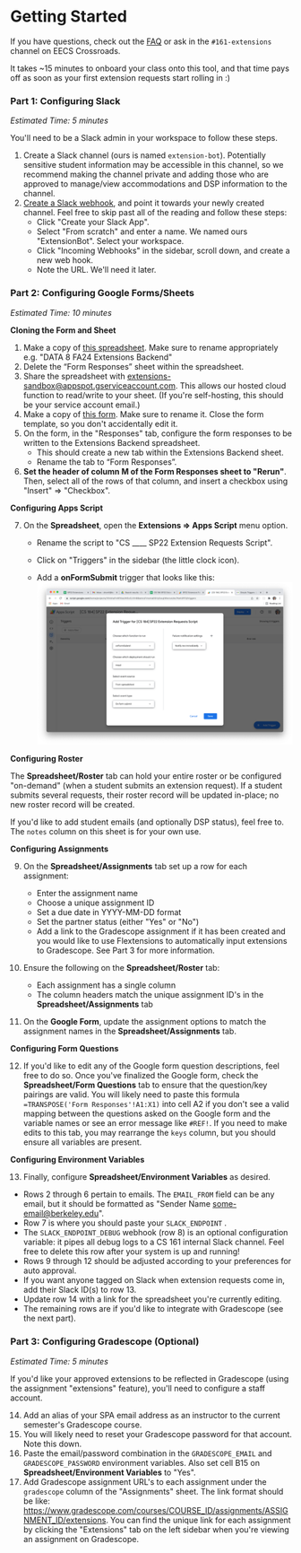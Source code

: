 # Getting Started

If you have questions, check out the [FAQ](https://github.com/berkeley-cdss/extensions/blob/master/FAQ.md) or ask in the `#161-extensions` channel on EECS Crossroads.

It takes ~15 minutes to onboard your class onto this tool, and that time pays off as soon as your first extension requests start rolling in :)

### Part 1: Configuring Slack

_Estimated Time: 5 minutes_

You'll need to be a Slack admin in your workspace to follow these steps.

1. Create a Slack channel (ours is named `extension-bot`). Potentially sensitive student information may be accessible in this channel, so we recommend making the channel private and adding those who are approved to manage/view accommodations and DSP information to the channel.
2. [Create a Slack webhook](https://api.slack.com/messaging/webhooks), and point it towards your newly created channel. Feel free to skip past all of the reading and follow these steps:
   - Click "Create your Slack App".
   - Select "From scratch" and enter a name. We named ours "ExtensionBot". Select your workspace.
   - Click "Incoming Webhooks" in the sidebar, scroll down, and create a new web hook.
   - Note the URL. We'll need it later.

### Part 2: Configuring Google Forms/Sheets

_Estimated Time: 10 minutes_

**Cloning the Form and Sheet**

1. Make a copy of [this spreadsheet](https://docs.google.com/spreadsheets/d/17u8VkAefOeiaW8ryMlC8kid8_HOhu3jN-VhXdYtU75s/edit?usp=sharing). Make sure to rename appropriately e.g. "DATA 8 FA24 Extensions Backend"
2. Delete the “Form Responses” sheet within the spreadsheet.
3. Share the spreadsheet with [extensions-sandbox@appspot.gserviceaccount.com](mailto:extensions-sandbox@appspot.gserviceaccount.com). This allows our hosted cloud function to read/write to your sheet. (If you're self-hosting, this should be your service account email.)
4. Make a copy of [this form](https://docs.google.com/forms/d/1uc9NUwxLnfTc1Zlv0Dec1A1Jsu5UYR7-0K2kfTR0Zqs/edit). Make sure to rename it. Close the form template, so you don't accidentally edit it.
5. On the form, in the "Responses" tab, configure the form responses to be written to the Extensions Backend spreadsheet.
   - This should create a new tab within the Extensions Backend sheet.
   - Rename the tab to “Form Responses”.
6. **Set the header of column M of the Form Responses sheet to "Rerun"**. Then, select all of the rows of that column, and insert a checkbox using "Insert" => "Checkbox".

**Configuring Apps Script**

7. On the **Spreadsheet**, open the **Extensions => Apps Script** menu option.

   - Rename the script to "CS \_\_\_\_ SP22 Extension Requests Script".

   - Click on "Triggers" in the sidebar (the little clock icon).

   - Add a **onFormSubmit** trigger that looks like this:
     ![img](GETTING_STARTED.assets/0Ur-tyYJ95715JEYTO3McmVlv8UXtcuSj448PzjfeVY1SWfRJO7X6lSl6_S5bWEsb2pa8WHg75BhFNfvNx65NZG9IbZv_QxrN3l3aZBqY97EDJLBS8tcW1ktBP9fwqZ512G5Tsy3-3315320.png)

**Configuring Roster**

The **Spreadsheet/Roster** tab can hold your entire roster or be configured "on-demand" (when a student submits an extension request). If a student submits several requests, their roster record will be updated in-place; no new roster record will be created.

If you'd like to add student emails (and optionally DSP status), feel free to. The `notes` column on this sheet is for your own use.

**Configuring Assignments**

9. On the **Spreadsheet/Assignments** tab set up a row for each assignment:
   - Enter the assignment name
   - Choose a unique assignment ID
   - Set a due date in YYYY-MM-DD format
   - Set the partner status (either "Yes" or "No")
   - Add a link to the Gradescope assignment if it has been created and you would like to use Flextensions to automatically input extensions to Gradescope. See Part 3 for more information.
     
10. Ensure the following on the **Spreadsheet/Roster** tab:

    - Each assignment has a single column
    - The column headers match the unique assignment ID's in the **Spreadsheet/Assignments** tab

11. On the **Google Form**, update the assignment options to match the assignment names in the **Spreadsheet/Assignments** tab.

**Configuring Form Questions**

12. If you'd like to edit any of the Google form question descriptions, feel free to do so.  Once you've finalized the Google form, check the **Spreadsheet/Form Questions** tab to ensure that the question/key pairings are valid. You will likely need to paste this formula `=TRANSPOSE('Form Responses'!A1:X1)` into cell A2 if you don't see a valid mapping between the questions asked on the Google form and the variable names or see an error message like `#REF!`. If you need to make edits to this tab, you may rearrange the `keys` column, but you should ensure all variables are present.

**Configuring Environment Variables**

13. Finally, configure **Spreadsheet/Environment Variables** as desired.
   - Rows 2 through 6 pertain to emails. The `EMAIL_FROM` field can be any email, but it should be formatted as "Sender Name <some-email@berkeley.edu>".
   - Row 7 is where you should paste your `SLACK_ENDPOINT` .
   - The `SLACK_ENDPOINT_DEBUG` webhook (row 8) is an optional configuration variable: it pipes all debug logs to a CS 161 internal Slack channel. Feel free to delete this row after your system is up and running!
   - Rows 9 through 12 should be adjusted according to your preferences for auto approval.
   - If you want anyone tagged on Slack when extension requests come in, add their Slack ID(s) to row 13.
   - Update row 14 with a link for the spreadsheet you're currently editing.
   - The remaining rows are if you'd like to integrate with Gradescope (see the next part).

### Part 3: Configuring Gradescope (Optional)

*Estimated Time: 5 minutes*

If you'd like your approved extensions to be reflected in Gradescope (using the assignment "extensions" feature), you'll need to configure a staff account.

14. Add an alias of your SPA email address as an instructor to the current semester's Gradescope course.
15. You will likely need to reset your Gradescope password for that account. Note this down.
16. Paste the email/password combination in the `GRADESCOPE_EMAIL` and `GRADESCOPE_PASSWORD` environment variables. Also set cell B15 on **Spreadsheet/Environment Variables** to "Yes". 
17. Add Gradescope assignment URL's to each assignment under the `gradescope` column of the "Assignments" sheet.  The link format should be like: https://www.gradescope.com/courses/COURSE_ID/assignments/ASSIGNMENT_ID/extensions. You can find the unique link for each assignment by clicking the "Extensions" tab on the left sidebar when you're viewing an assignment on Gradescope.
